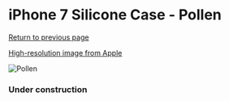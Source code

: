 # iPhone 7 Silicone Case - Pollen

[Return to previous page](/iphone_7)

[High-resolution image from Apple](https://store.storeimages.cdn-apple.com/8756/as-images.apple.com/is/MQ5A2?wid=4500&hei=4500&fmt=png)

<div style="width: 384px"><img src="/everysource/MQ5A2.png" alt="Pollen"></div>

### Under construction

